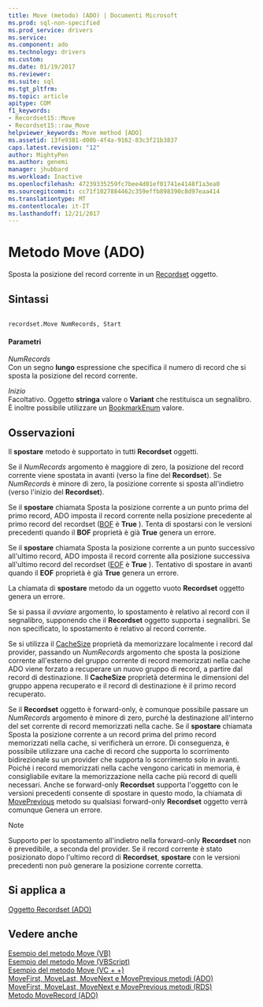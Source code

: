 ```yaml
---
title: Move (metodo) (ADO) | Documenti Microsoft
ms.prod: sql-non-specified
ms.prod_service: drivers
ms.service: 
ms.component: ado
ms.technology: drivers
ms.custom: 
ms.date: 01/19/2017
ms.reviewer: 
ms.suite: sql
ms.tgt_pltfrm: 
ms.topic: article
apitype: COM
f1_keywords:
- Recordset15::Move
- Recordset15::raw_Move
helpviewer_keywords: Move method [ADO]
ms.assetid: 13fe9381-d00b-4f4a-9162-83c3f21b3837
caps.latest.revision: "12"
author: MightyPen
ms.author: genemi
manager: jhubbard
ms.workload: Inactive
ms.openlocfilehash: 47239335259fc7bee4d01ef01741e4148f1a3ea0
ms.sourcegitcommit: cc71f1027884462c359effb898390c8d97eaa414
ms.translationtype: MT
ms.contentlocale: it-IT
ms.lasthandoff: 12/21/2017
---
```

# <a name="move-method-ado"></a>Metodo Move (ADO)
Sposta la posizione del record corrente in un [Recordset](../../../ado/reference/ado-api/recordset-object-ado.md) oggetto.  
  
## <a name="syntax"></a>Sintassi  
  
```  
  
recordset.Move NumRecords, Start  
```  
  
#### <a name="parameters"></a>Parametri  
 *NumRecords*  
 Con un segno **lungo** espressione che specifica il numero di record che si sposta la posizione del record corrente.  
  
 *Inizio*  
 Facoltativo. Oggetto **stringa** valore o **Variant** che restituisca un segnalibro. È inoltre possibile utilizzare un [BookmarkEnum](../../../ado/reference/ado-api/bookmarkenum.md) valore.  
  
## <a name="remarks"></a>Osservazioni  
 Il **spostare** metodo è supportato in tutti **Recordset** oggetti.  
  
 Se il *NumRecords* argomento è maggiore di zero, la posizione del record corrente viene spostata in avanti (verso la fine del **Recordset**). Se *NumRecords* è minore di zero, la posizione corrente si sposta all'indietro (verso l'inizio del **Recordset**).  
  
 Se il **spostare** chiamata Sposta la posizione corrente a un punto prima del primo record, ADO imposta il record corrente nella posizione precedente al primo record del recordset ([BOF](../../../ado/reference/ado-api/bof-eof-properties-ado.md) è **True** ). Tenta di spostarsi con le versioni precedenti quando il **BOF** proprietà è già **True** genera un errore.  
  
 Se il **spostare** chiamata Sposta la posizione corrente a un punto successivo all'ultimo record, ADO imposta il record corrente alla posizione successiva all'ultimo record del recordset ([EOF](../../../ado/reference/ado-api/bof-eof-properties-ado.md) è **True** ). Tentativo di spostare in avanti quando il **EOF** proprietà è già **True** genera un errore.  
  
 La chiamata di **spostare** metodo da un oggetto vuoto **Recordset** oggetto genera un errore.  
  
 Se si passa il *avviare* argomento, lo spostamento è relativo al record con il segnalibro, supponendo che il **Recordset** oggetto supporta i segnalibri. Se non specificato, lo spostamento è relativo al record corrente.  
  
 Se si utilizza il [CacheSize](../../../ado/reference/ado-api/cachesize-property-ado.md) proprietà da memorizzare localmente i record dal provider, passando un *NumRecords* argomento che sposta la posizione corrente all'esterno del gruppo corrente di record memorizzati nella cache ADO viene forzato a recuperare un nuovo gruppo di record, a partire dal record di destinazione. Il **CacheSize** proprietà determina le dimensioni del gruppo appena recuperato e il record di destinazione è il primo record recuperato.  
  
 Se il **Recordset** oggetto è forward-only, è comunque possibile passare un *NumRecords* argomento è minore di zero, purché la destinazione all'interno del set corrente di record memorizzati nella cache. Se il **spostare** chiamata Sposta la posizione corrente a un record prima del primo record memorizzati nella cache, si verificherà un errore. Di conseguenza, è possibile utilizzare una cache di record che supporta lo scorrimento bidirezionale su un provider che supporta lo scorrimento solo in avanti. Poiché i record memorizzati nella cache vengono caricati in memoria, è consigliabile evitare la memorizzazione nella cache più record di quelli necessari. Anche se forward-only **Recordset** supporta l'oggetto con le versioni precedenti consente di spostare in questo modo, la chiamata di [MovePrevious](../../../ado/reference/ado-api/movefirst-movelast-movenext-and-moveprevious-methods-ado.md) metodo su qualsiasi forward-only **Recordset** oggetto verrà comunque Genera un errore.  
  
> [!NOTE]
>  Supporto per lo spostamento all'indietro nella forward-only **Recordset** non è prevedibile, a seconda del provider. Se il record corrente è stato posizionato dopo l'ultimo record di **Recordset**, **spostare** con le versioni precedenti non può generare la posizione corrente corretta.  
  
## <a name="applies-to"></a>Si applica a  
 [Oggetto Recordset (ADO)](../../../ado/reference/ado-api/recordset-object-ado.md)  
  
## <a name="see-also"></a>Vedere anche  
 [Esempio del metodo Move (VB)](../../../ado/reference/ado-api/move-method-example-vb.md)   
 [Esempio del metodo Move (VBScript)](../../../ado/reference/ado-api/move-method-example-vbscript.md)   
 [Esempio del metodo Move (VC + +)](../../../ado/reference/ado-api/move-method-example-vc.md)   
 [MoveFirst, MoveLast, MoveNext e MovePrevious metodi (ADO)](../../../ado/reference/ado-api/movefirst-movelast-movenext-and-moveprevious-methods-ado.md)   
 [MoveFirst, MoveLast, MoveNext e MovePrevious metodi (RDS)](../../../ado/reference/rds-api/movefirst-movelast-movenext-and-moveprevious-methods-rds.md)   
 [Metodo MoveRecord (ADO)](../../../ado/reference/ado-api/moverecord-method-ado.md)

